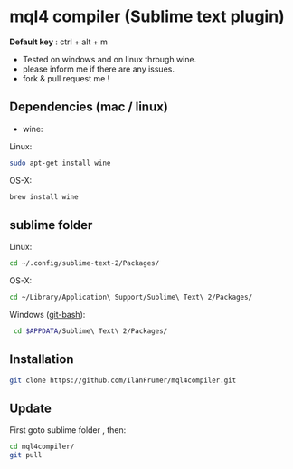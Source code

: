 # mql4 compiler (Sublime text plugin)

**Default key** : ctrl + alt + m

* Tested on windows and on linux through wine.
* please inform me if there are any issues.
* fork & pull request me !

## Dependencies (mac / linux)

* wine:

Linux:
```bash
sudo apt-get install wine
```
OS-X:
```bash
brew install wine
```

## sublime folder

Linux:
```bash
cd ~/.config/sublime-text-2/Packages/
```

OS-X:
```bash
cd ~/Library/Application\ Support/Sublime\ Text\ 2/Packages/
```

Windows ([git-bash](http://git-scm.com/)):
```bash
 cd $APPDATA/Sublime\ Text\ 2/Packages/
```

## Installation
```bash
git clone https://github.com/IlanFrumer/mql4compiler.git
```

## Update 

First goto sublime folder , then:

```bash
cd mql4compiler/
git pull
```